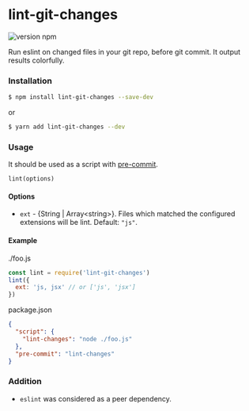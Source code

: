 # lint-git-changes

![version npm](http://img.shields.io/npm/v/lint-git-changes.svg?style=flat-square)

Run eslint on changed files in your git repo, before git commit. It output results colorfully.

### Installation

```bash
$ npm install lint-git-changes --save-dev
```

or

```bash
$ yarn add lint-git-changes --dev
```

### Usage

It should be used as a script with [pre-commit](https://github.com/observing/pre-commit).

`lint(options)`

#### Options

- `ext` - {String | Array\<string\>}. Files which matched the configured extensions will be lint. Default: `"js"`.

#### Example

./foo.js
```js
const lint = require('lint-git-changes')
lint({
  ext: 'js, jsx' // or ['js', 'jsx'] 
})
```

package.json
```json
{
  "script": {
    "lint-changes": "node ./foo.js"
  },
  "pre-commit": "lint-changes"
}
```

### Addition
- `eslint` was considered as a peer dependency.
